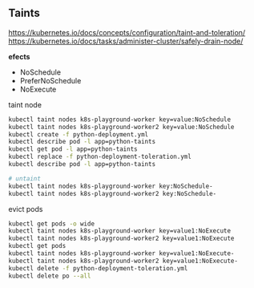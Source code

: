 ## Taints

https://kubernetes.io/docs/concepts/configuration/taint-and-toleration/
https://kubernetes.io/docs/tasks/administer-cluster/safely-drain-node/

**efects**
- NoSchedule
- PreferNoSchedule 
- NoExecute

taint node


```sh
kubectl taint nodes k8s-playground-worker key=value:NoSchedule
kubectl taint nodes k8s-playground-worker2 key=value:NoSchedule
kubectl create -f python-deployment.yml
kubectl describe pod -l app=python-taints
kubectl get pod -l app=python-taints
kubectl replace -f python-deployment-toleration.yml
kubectl describe pod -l app=python-taints

# untaint
kubectl taint nodes k8s-playground-worker key:NoSchedule-
kubectl taint nodes k8s-playground-worker2 key:NoSchedule-
```

evict pods
```sh
kubectl get pods -o wide
kubectl taint nodes k8s-playground-worker key=value1:NoExecute
kubectl taint nodes k8s-playground-worker2 key=value1:NoExecute
kubectl get pods
kubectl taint nodes k8s-playground-worker key=value1:NoExecute-
kubectl taint nodes k8s-playground-worker2 key=value1:NoExecute-
kubectl delete -f python-deployment-toleration.yml
kubectl delete po --all
```